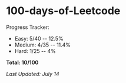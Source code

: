 # 100-days-of-Leetcode
Progress Tracker:
- Easy: 5/40 -- 12.5%
- Medium: 4/35 -- 11.4% 
- Hard: 1/25 -- 4%

**Total: 10/100** 

*Last Updated: July 14*
